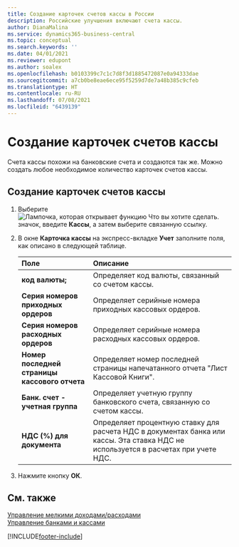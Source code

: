 ```yaml
---
title: Создание карточек счетов кассы в России
description: Российские улучшения включают счета кассы.
author: DianaMalina
ms.service: dynamics365-business-central
ms.topic: conceptual
ms.search.keywords: ''
ms.date: 04/01/2021
ms.reviewer: edupont
ms.author: soalex
ms.openlocfilehash: b0103399c7c1c7d8f3d1885472087e0a94333dae
ms.sourcegitcommit: a7cb0be8eae6ece95f5259d7de7a48b385c9cfeb
ms.translationtype: HT
ms.contentlocale: ru-RU
ms.lasthandoff: 07/08/2021
ms.locfileid: "6439139"
---
```

# <a name="create-cash-account-cards"></a>Создание карточек счетов кассы

Счета кассы похожи на банковские счета и создаются так же. Можно создать любое необходимое количество карточек счетов кассы.

## <a name="to-create-a-cash-account-card"></a>Создание карточек счетов кассы

1. Выберите ![Лампочка, которая открывает функцию Что вы хотите сделать.](../../media/ui-search/search_small.png "Что вы хотите сделать") значок, введите **Кассы**, а затем выберите связанную ссылку.

2. В окне **Карточка кассы** на экспресс-вкладке **Учет** заполните поля, как описано в следующей таблице.

   | Поле                            | Описание                                                  |
   | :------------------------------- | :----------------------------------------------------------- |
   | **код валюты;**                | Определяет код валюты, связанный со счетом кассы. |
   | **Серия номеров приходных ордеров**  | Определяет серийные номера приходных кассовых ордеров.       |
   | **Серия номеров расходных ордеров** | Определяет серийные номера расходных кассовых ордеров.        |
   | **Номер последней страницы кассового отчета**    | Определяет номер последней страницы напечатанного отчета "Лист Кассовой Книги". |
   | **Банк. счет - учетная группа**      | Определяет учетную группу банковского счета, связанную со счетом кассы. |
   | **НДС (%) для документа**           | Определяет процентную ставку для расчета НДС в документах банка или кассы. Эта ставка НДС не используется в расчетах при учете НДС. |

3. Нажмите кнопку **ОК**.

## <a name="see-also"></a>См. также

[Управление мелкими доходами/расходами](Petty-Cash-Management.md)  
[Управление банками и кассами](bank-and-cash-management.md)  


[!INCLUDE[footer-include](../../includes/footer-banner.md)]
